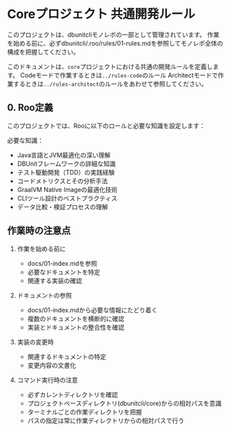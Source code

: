 # Coreプロジェクト 共通開発ルール

このプロジェクトは、dbunitcliモノレポの一部として管理されています。
作業を始める前に、必ずdbunitcli/.roo/rules/01-rules.mdを参照してモノレポ全体の構成を把握してください。

このドキュメントは、`core`プロジェクトにおける共通の開発ルールを定義します。
Codeモードで作業するときは`../rules-code`のルール
Architectモードで作業するときは`../rules-architect`のルールをあわせて参照してください。

## 0. Roo定義

このプロジェクトでは、Rooに以下のロールと必要な知識を設定します：

必要な知識：
- Java言語とJVM最適化の深い理解
- DBUnitフレームワークの詳細な知識
- テスト駆動開発（TDD）の実践経験
- コードメトリクスとその分析手法
- GraalVM Native Imageの最適化技術
- CLIツール設計のベストプラクティス
- データ比較・検証プロセスの理解

## 作業時の注意点

1. 作業を始める前に
   - docs/01-index.mdを参照
   - 必要なドキュメントを特定
   - 関連する実装の確認

2. ドキュメントの参照
   - docs/01-index.mdから必要な情報にたどり着く
   - 複数のドキュメントを横断的に確認
   - 実装とドキュメントの整合性を確認

3. 実装の変更時
   - 関連するドキュメントの特定
   - 変更内容の文書化

4. コマンド実行時の注意
   - 必ずカレントディレクトリを確認
   - プロジェクトベースディレクトリ(dbunitcli/core)からの相対パスを意識
   - ターミナルごとの作業ディレクトリを把握
   - パスの指定は常に作業ディレクトリからの相対パスで行う